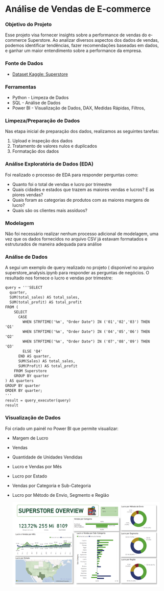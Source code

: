 # Análise de Vendas de E-commerce

### Objetivo do Projeto
Esse projeto visa fornecer insights sobre a performance de vendas do e-commerce Superstore. Ao analizar diversos aspectos dos dados de vendas, podemos identificar tendências, fazer recomendações baseadas em dados, e ganhar um maior entendimento sobre a performance da empresa.
### Fonte de Dados
- [Dataset Kaggle: Superstore](https://www.kaggle.com/datasets/vivek468/superstore-dataset-final)
### Ferramentas
- Python - Limpeza de Dados
- SQL - Análise de Dados
- Power BI - Visualização de Dados, DAX, Medidas Rápidas, Filtros,

### Limpeza/Preparação de Dados
Nas etapa inicial de preparação dos dados, realizamos as seguintes tarefas:

1. Upload e inspeção dos dados
2. Tratamento de valores nulos e duplicados
3. Formatação dos dados

### Análise Exploratória de Dados (EDA)
Foi realizado o processo de EDA para responder perguntas como:

- Quanto foi o total de vendas e lucro por trimestre
- Quais cidades e estados que trazem as maiores vendas e lucros? E as piores vendas?
- Quais foram as categorias de produtos com as maiores margens de lucro?
- Quais são os clientes mais assíduos?

### Modelagem
 Não foi necessário realizar nenhum processo adicional de modelagem, uma vez que os dados fornecidos no arquivo CSV já estavam formatados e estruturados de maneira adequada para análise
 
### Análise de Dados
A segui um exemplo de query realizado no projeto ( disponível no arquivo superstore_analysis.ipynb para responder as perguntas de negócios. O resultado nos fornece o lucro e vendas por trimestre:
```
query = '''SELECT
  quarter,
  SUM(total_sales) AS total_sales,
  SUM(total_profit) AS total_profit
FROM (
    SELECT
      CASE
        WHEN STRFTIME('%m', "Order Date") IN ('01','02','03') THEN 'Q1'
        WHEN STRFTIME('%m', "Order Date") IN ('04','05','06') THEN 'Q2'
        WHEN STRFTIME('%m', "Order Date") IN ('07','08','09') THEN 'Q3'
        ELSE 'Q4'
      END AS quarter,
      SUM(Sales) AS total_sales,
      SUM(Profit) AS total_profit
    FROM Superstore
    GROUP BY quarter
) AS quarters
GROUP BY quarter
ORDER BY quarter;
'''
result = query_executer(query)
result
```
### Visualização de Dados

Foi criado um painél no Power BI que permite visualizar:
- Margem de Lucro
- Vendas
- Quantidade de Unidades Vendidas
- Lucro e Vendas por Mês
- Lucro por Estado
- Vendas por Categoria e Sub-Categoria
- Lucro por Método de Envio, Segmento e Região
  
  ![](dash.png)


